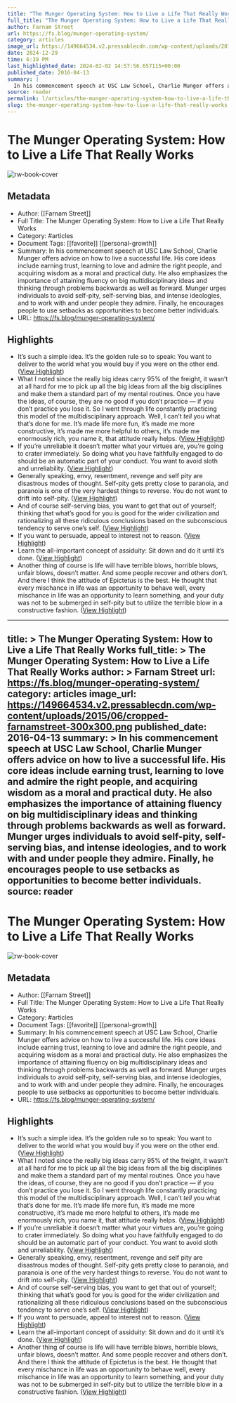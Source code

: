 ```yaml
---
title: "The Munger Operating System: How to Live a Life That Really Works"
full_title: "The Munger Operating System: How to Live a Life That Really Works"
author: Farnam Street
url: https://fs.blog/munger-operating-system/
category: articles
image_url: https://149664534.v2.pressablecdn.com/wp-content/uploads/2015/06/cropped-farnamstreet-300x300.png
date: 2024-12-29
time: 6:39 PM
last_highlighted_date: 2024-02-02 14:57:56.657115+00:00
published_date: 2016-04-13
summary: |
  In his commencement speech at USC Law School, Charlie Munger offers advice on how to live a successful life. His core ideas include earning trust, learning to love and admire the right people, and acquiring wisdom as a moral and practical duty. He also emphasizes the importance of attaining fluency on big multidisciplinary ideas and thinking through problems backwards as well as forward. Munger urges individuals to avoid self-pity, self-serving bias, and intense ideologies, and to work with and under people they admire. Finally, he encourages people to use setbacks as opportunities to become better individuals.
source: reader
permalink: l/articles/the-munger-operating-system-how-to-live-a-life-that-really-works
slug: the-munger-operating-system-how-to-live-a-life-that-really-works
---
```

# The Munger Operating System: How to Live a Life That Really Works

![rw-book-cover](https://149664534.v2.pressablecdn.com/wp-content/uploads/2015/06/cropped-farnamstreet-300x300.png)

## Metadata
- Author: [[Farnam Street]]
- Full Title: The Munger Operating System: How to Live a Life That Really Works
- Category: #articles
- Document Tags: [[favorite]] [[personal-growth]] 
- Summary: In his commencement speech at USC Law School, Charlie Munger offers advice on how to live a successful life. His core ideas include earning trust, learning to love and admire the right people, and acquiring wisdom as a moral and practical duty. He also emphasizes the importance of attaining fluency on big multidisciplinary ideas and thinking through problems backwards as well as forward. Munger urges individuals to avoid self-pity, self-serving bias, and intense ideologies, and to work with and under people they admire. Finally, he encourages people to use setbacks as opportunities to become better individuals.
- URL: https://fs.blog/munger-operating-system/

## Highlights
- It’s such a simple idea. It’s the golden rule so to speak: You want to deliver to the world what you would buy if you were on the other end. ([View Highlight](https://read.readwise.io/read/01hjra26cnyjjdph4gpmg4s4wr))
- What I noted since the really big ideas carry 95% of the freight, it wasn’t at all hard for me to pick up all the big ideas from all the big disciplines and make them a standard part of my mental routines. Once you have the ideas, of course, they are no good if you don’t practice — if you don’t practice you lose it.
  So I went through life constantly practicing this model of the multidisciplinary approach. Well, I can’t *tell* you what that’s done for me. It’s made life more fun, it’s made me more constructive, it’s made me more helpful to others, it’s made me enormously rich, you name it, that attitude really helps. ([View Highlight](https://read.readwise.io/read/01hnn572ek149zs4v5c672xhgj))
- If you’re unreliable it doesn’t matter what your virtues are, you’re going to crater immediately. So doing what you have faithfully engaged to do should be an automatic part of your conduct. You want to avoid sloth and unreliability. ([View Highlight](https://read.readwise.io/read/01hjra533v2cxw9xr4d64z4gmm))
- Generally speaking, envy, resentment, revenge and self pity are disastrous modes of thought. Self-pity gets pretty close to paranoia, and paranoia is one of the very hardest things to reverse. You do not want to drift into self-pity. ([View Highlight](https://read.readwise.io/read/01hjra6p32ycgcq7k09ry60d6m))
- And of course self-serving bias, you want to get that out of yourself; thinking that what’s good for you is good for the wider civilization and rationalizing all these ridiculous conclusions based on the subconscious tendency to serve one’s self. ([View Highlight](https://read.readwise.io/read/01hjra80m0bp99330wrrwcjrmk))
- If you want to persuade, appeal to interest not to reason. ([View Highlight](https://read.readwise.io/read/01hjra9cw755ymx6scm23v8wa0))
- Learn the all-important concept of assiduity: Sit down and do it until it’s done. ([View Highlight](https://read.readwise.io/read/01hjracvm060dskz7mbs1a7f04))
- Another thing of course is life will have terrible blows, horrible blows, unfair blows, doesn’t matter. And some people recover and others don’t. And there I think the attitude of Epictetus is the best. He thought that every mischance in life was an opportunity to behave well, every mischance in life was an opportunity to learn something, and your duty was not to be submerged in self-pity but to utilize the terrible blow in a constructive fashion. ([View Highlight](https://read.readwise.io/read/01hjraddvgg4fjr2x3bay2chzf))


---
title: >
  The Munger Operating System: How to Live a Life That Really Works
full_title: >
  The Munger Operating System: How to Live a Life That Really Works
author: >
  Farnam Street
url: https://fs.blog/munger-operating-system/
category: articles
image_url: https://149664534.v2.pressablecdn.com/wp-content/uploads/2015/06/cropped-farnamstreet-300x300.png
published_date: 2016-04-13
summary: >
  In his commencement speech at USC Law School, Charlie Munger offers advice on how to live a successful life. His core ideas include earning trust, learning to love and admire the right people, and acquiring wisdom as a moral and practical duty. He also emphasizes the importance of attaining fluency on big multidisciplinary ideas and thinking through problems backwards as well as forward. Munger urges individuals to avoid self-pity, self-serving bias, and intense ideologies, and to work with and under people they admire. Finally, he encourages people to use setbacks as opportunities to become better individuals.
source: reader
---
# The Munger Operating System: How to Live a Life That Really Works

![rw-book-cover](https://149664534.v2.pressablecdn.com/wp-content/uploads/2015/06/cropped-farnamstreet-300x300.png)

## Metadata
- Author: [[Farnam Street]]
- Full Title: The Munger Operating System: How to Live a Life That Really Works
- Category: #articles
- Document Tags: [[favorite]] [[personal-growth]] 
- Summary: In his commencement speech at USC Law School, Charlie Munger offers advice on how to live a successful life. His core ideas include earning trust, learning to love and admire the right people, and acquiring wisdom as a moral and practical duty. He also emphasizes the importance of attaining fluency on big multidisciplinary ideas and thinking through problems backwards as well as forward. Munger urges individuals to avoid self-pity, self-serving bias, and intense ideologies, and to work with and under people they admire. Finally, he encourages people to use setbacks as opportunities to become better individuals.
- URL: https://fs.blog/munger-operating-system/

## Highlights
- It’s such a simple idea. It’s the golden rule so to speak: You want to deliver to the world what you would buy if you were on the other end. ([View Highlight](https://read.readwise.io/read/01hjra26cnyjjdph4gpmg4s4wr))
- What I noted since the really big ideas carry 95% of the freight, it wasn’t at all hard for me to pick up all the big ideas from all the big disciplines and make them a standard part of my mental routines. Once you have the ideas, of course, they are no good if you don’t practice — if you don’t practice you lose it.
  So I went through life constantly practicing this model of the multidisciplinary approach. Well, I can’t *tell* you what that’s done for me. It’s made life more fun, it’s made me more constructive, it’s made me more helpful to others, it’s made me enormously rich, you name it, that attitude really helps. ([View Highlight](https://read.readwise.io/read/01hnn572ek149zs4v5c672xhgj))
- If you’re unreliable it doesn’t matter what your virtues are, you’re going to crater immediately. So doing what you have faithfully engaged to do should be an automatic part of your conduct. You want to avoid sloth and unreliability. ([View Highlight](https://read.readwise.io/read/01hjra533v2cxw9xr4d64z4gmm))
- Generally speaking, envy, resentment, revenge and self pity are disastrous modes of thought. Self-pity gets pretty close to paranoia, and paranoia is one of the very hardest things to reverse. You do not want to drift into self-pity. ([View Highlight](https://read.readwise.io/read/01hjra6p32ycgcq7k09ry60d6m))
- And of course self-serving bias, you want to get that out of yourself; thinking that what’s good for you is good for the wider civilization and rationalizing all these ridiculous conclusions based on the subconscious tendency to serve one’s self. ([View Highlight](https://read.readwise.io/read/01hjra80m0bp99330wrrwcjrmk))
- If you want to persuade, appeal to interest not to reason. ([View Highlight](https://read.readwise.io/read/01hjra9cw755ymx6scm23v8wa0))
- Learn the all-important concept of assiduity: Sit down and do it until it’s done. ([View Highlight](https://read.readwise.io/read/01hjracvm060dskz7mbs1a7f04))
- Another thing of course is life will have terrible blows, horrible blows, unfair blows, doesn’t matter. And some people recover and others don’t. And there I think the attitude of Epictetus is the best. He thought that every mischance in life was an opportunity to behave well, every mischance in life was an opportunity to learn something, and your duty was not to be submerged in self-pity but to utilize the terrible blow in a constructive fashion. ([View Highlight](https://read.readwise.io/read/01hjraddvgg4fjr2x3bay2chzf))


